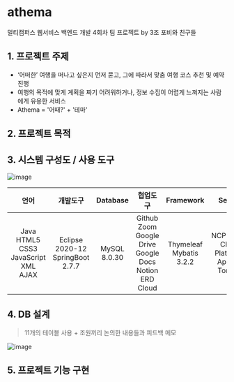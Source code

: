 # athema
멀티캠퍼스 웹서비스 백엔드 개발 4회차 팀 프로젝트 by 3조 포비와 친구들

## 1. 프로젝트 주제
- ‘어떠한’ 여행을 떠나고 싶은지 먼저 묻고, 그에 따라서 맞춤 여행 코스 추천 및 예약 진행
- 여행의 목적에 맞게 계획을 짜기 어려워하거나, 정보 수집이 어렵게 느껴지는 사람에게 유용한 서비스
- Athema = '어때?' + '테마'

## 2. 프로젝트 목적


## 3. 시스템 구성도 / 사용 도구
![image](https://user-images.githubusercontent.com/58433759/217454722-46f50f27-c4a5-462e-bc46-368fd423f7e5.png)

|                            언어                            |                 개발도구                  |    Database    |                           협업도구                           |          Framework          |         Server          |
|:--------------------------------------------------------:|:-------------------------------------:|:--------------:|:--------------------------------------------------------:|:---------------------------:|:-----------------------:|
| Java<br/>HTML5<br/>CSS3<br/>JavaScript<br/>XML<br/>AJAX  | Eclipse 2020-12<br/>SpringBoot 2.7.7  |  MySQL 8.0.30  | Github<br/>Zoom<br/>Google Drive<br/>Google Docs<br/>Notion<br/>ERD Cloud | Thymeleaf<br/>Mybatis 3.2.2 | NCP(Naver Cloud Platform)<br/>Apache Tomcat |

## 4. DB 설계
> 11개의 테이블 사용 + 조원끼리 논의한 내용들과 피드백 메모 <br/>

![image](https://user-images.githubusercontent.com/58433759/217460880-08b80f88-8e45-4e73-a1aa-8d1cc3b324ce.png)

## 5. 프로젝트 기능 구현

